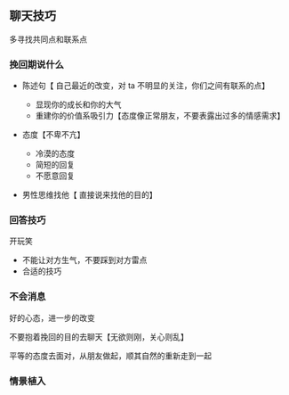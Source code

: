 ## 聊天技巧

多寻找共同点和联系点

### 挽回期说什么

- 陈述句【 自己最近的改变，对 ta 不明显的关注，你们之间有联系的点】

  - 显现你的成长和你的大气
  - 重建你的价值系吸引力【态度像正常朋友，不要表露出过多的情感需求】

- 态度【不卑不亢】
  - 冷漠的态度
  - 简短的回复
  - 不愿意回复
- 男性思维找他【 直接说来找他的目的】

### 回答技巧

开玩笑

- 不能让对方生气，不要踩到对方雷点
- 合适的技巧

### 不会消息

好的心态，进一步的改变

不要抱着挽回的目的去聊天【无欲则刚，关心则乱】

平等的态度去面对，从朋友做起，顺其自然的重新走到一起

### 情景植入
